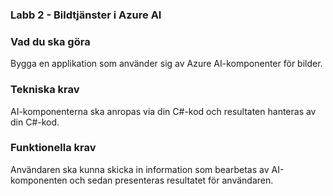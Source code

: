 ### Labb 2 - Bildtjänster i Azure AI
### Vad du ska göra

Bygga en applikation som använder sig av Azure AI-komponenter för bilder. 

### Tekniska krav

AI-komponenterna ska anropas via din C#-kod och resultaten hanteras av din C#-kod.

### Funktionella krav

Användaren ska kunna skicka in information som bearbetas av AI-komponenten och sedan presenteras resultatet för användaren.

